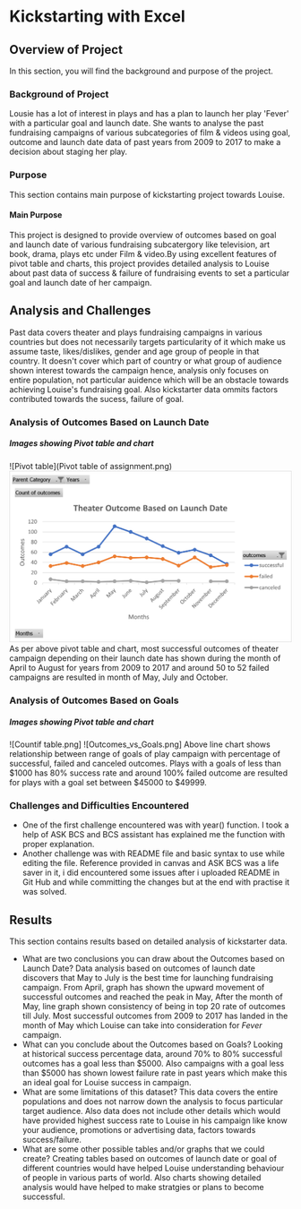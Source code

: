 # Kickstarting with Excel

## Overview of Project
In this section, you will find the background and purpose of the project.
### Background of Project
Lousie has a lot of interest in plays and has a plan to launch her play 'Fever' with a particular goal and launch date. She wants to analyse the past fundraising campaigns of various subcategories of film & videos using goal, outcome and launch date data of past years from 2009 to 2017 to make a decision about staging her play.  
### Purpose
This section contains main purpose of kickstarting project towards Louise.
#### Main Purpose
This project is designed to provide overview of outcomes based on goal and launch date of various fundraising subcatergory like television, art book, drama, plays etc under Film & video.By using excellent features of pivot table and charts, this project provides detailed analysis to Louise about past data of success & failure of fundraising events to set a particular goal and launch date of her campaign. 
## Analysis and Challenges
Past data covers theater and plays fundraising campaigns in various countries but does not necessarily targets particularity of it which make us assume taste, likes/dislikes, gender and age group of people in that country. It doesn't cover which part of country or what group of audience shown interest towards the campaign hence, analysis only focuses on entire population, not particular auidence which will be an obstacle towards achieving Louise's fundraising goal. Also kickstarter data ommits factors contributed towards the sucess, failure of goal. 
### Analysis of Outcomes Based on Launch Date 
##### Images showing Pivot table and chart
![Pivot table](Pivot table of assignment.png) 
![Theater outcomes based on Launch Date](Theater_outcomes_vs_Launch.png)
As per above pivot table and chart, most successful outcomes of theater campaign depending on their launch date has shown during the month of April to August for years from 2009 to 2017 and around 50 to 52 failed campaigns are resulted in month of May, July and October. 
### Analysis of Outcomes Based on Goals
##### Images showing Pivot table and chart
![Countif table.png]
![Outcomes_vs_Goals.png]
Above line chart shows relationship between range of goals of play campaign with percentage of successful, failed and canceled outcomes. Plays with a goals of less than $1000 has 80% success rate and around 100% failed outcome are resulted for plays with a goal set between $45000 to $49999.
### Challenges and Difficulties Encountered
  - One of the first challenge encountered was with year() function. I took a help of ASK BCS and BCS assistant has explained me the function with proper explanation. 
  - Another challenge was with README file and basic syntax to use while editing the file. Reference provided in canvas and ASK BCS was a life saver in it, i did encountered some issues after i uploaded README in Git Hub and while committing the changes but at the end with practise it was solved. 
## Results
This section contains results based on detailed analysis of kickstarter data. 
- What are two conclusions you can draw about the Outcomes based on Launch Date?
Data analysis based on outcomes of launch date discovers that May to July is the best time for launching fundraising campaign. From April, graph has shown the upward movement of successful outcomes and reached the peak in May, After the month of May, line graph shown consistency of being in top 20 rate of outcomes till July. Most successful outcomes from 2009 to 2017 has landed in the month of May which Louise can take into consideration for *Fever* campaign. 
- What can you conclude about the Outcomes based on Goals?
Looking at historical success percentage data, around 70% to 80% successful outcomes has a goal less than $5000. Also campaigns with a goal less than $5000 has shown lowest failure rate in past years which make this an ideal goal for Louise success in campaign. 
- What are some limitations of this dataset?
This data covers the entire populations and does not narrow down the analysis to focus particular target audience. Also data does not include other details which would have provided highest success rate to Louise in his campaign like know your audience, promotions or advertising data, factors towards success/failure.
- What are some other possible tables and/or graphs that we could create?
Creating tables based on outcomes of launch date or goal of different countries would have helped Louise understanding behaviour of people in various parts of world. Also charts showing detailed analysis would have helped to make stratgies or plans to become successful. 